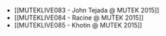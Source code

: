 - [[MUTEKLIVE083 - John Tejada @ MUTEK 2015]]
- [[MUTEKLIVE084 - Racine @ MUTEK 2015]]
- [[MUTEKLIVE085 - Khotin @ MUTEK 2015]]